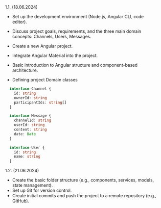 1.1. (18.06.2024)
  - Set up the development environment (Node.js, Angular CLI, code editor).
  - Discuss project goals, requirements, and the three main domain concepts: Channels, Users, Messages.
  - Create a new Angular project.
  - Integrate Angular Material into the project.
  - Basic introduction to Angular structure and component-based architecture.

- Defining project Domain classes
```ts
  interface Channel {
    id: string
    ownerId: string
    participantIds: string[]
  }

  interface Message {
    channelId: string
    userId: string
    content: string
    date: Date
  }

  interface User {
    id: string
    name: string
  }
```

1.2. (21.06.2024)
- Create the basic folder structure (e.g., components, services, models, state management).
- Set up Git for version control.
- Create initial commits and push the project to a remote repository (e.g., GitHub).


